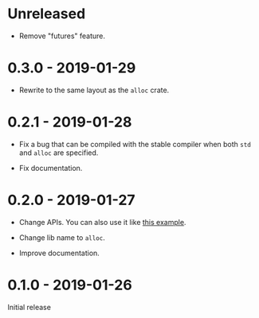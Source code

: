 # Unreleased

* Remove "futures" feature.

# 0.3.0 - 2019-01-29

* Rewrite to the same layout as the `alloc` crate.

# 0.2.1 - 2019-01-28

* Fix a bug that can be compiled with the stable compiler when both `std` and `alloc` are specified.

* Fix documentation.

# 0.2.0 - 2019-01-27

* Change APIs. You can also use it like [this example](https://github.com/taiki-e/alloc-shim/tree/v0.2.0/examples/std-shim).

* Change lib name to `alloc`.

* Improve documentation.

# 0.1.0 - 2019-01-26

Initial release
